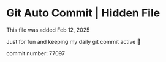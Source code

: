 # Git Auto Commit | Hidden File

This file was added Feb 12, 2025

Just for fun and keeping my daily git commit active 🤪

commit number: 77097

